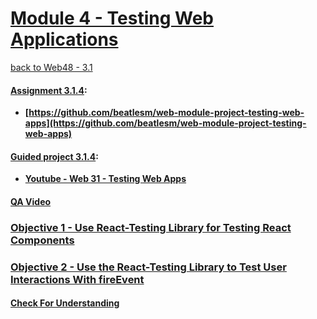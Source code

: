# [Module 4 - Testing Web Applications](https://github.com/beatlesm/web/tree/main/3.1/Module311)

[back to Web48 - 3.1](../README.md)

#### [Assignment 3.1.4](./Assign314/README.md):

-   **[https://github.com/beatlesm/web-module-project-testing-web-apps](https://github.com/beatlesm/web-module-project-testing-web-apps)**
   
#### [Guided project 3.1.4](./Guided314):

-   **[Youtube - Web 31 - Testing Web Apps](https://www.youtube.com/watch?v=vSL0pETgTek)**

#### [QA Video](./QA_Video/README.md)


### [Objective 1 - Use React-Testing Library for Testing React Components](./Objects/Object_1.md)

### [Objective 2 - Use the React-Testing Library to Test User Interactions With fireEvent](./Objects/Object_2.md)


#### [Check For Understanding](./Objects/Understanding.md)


